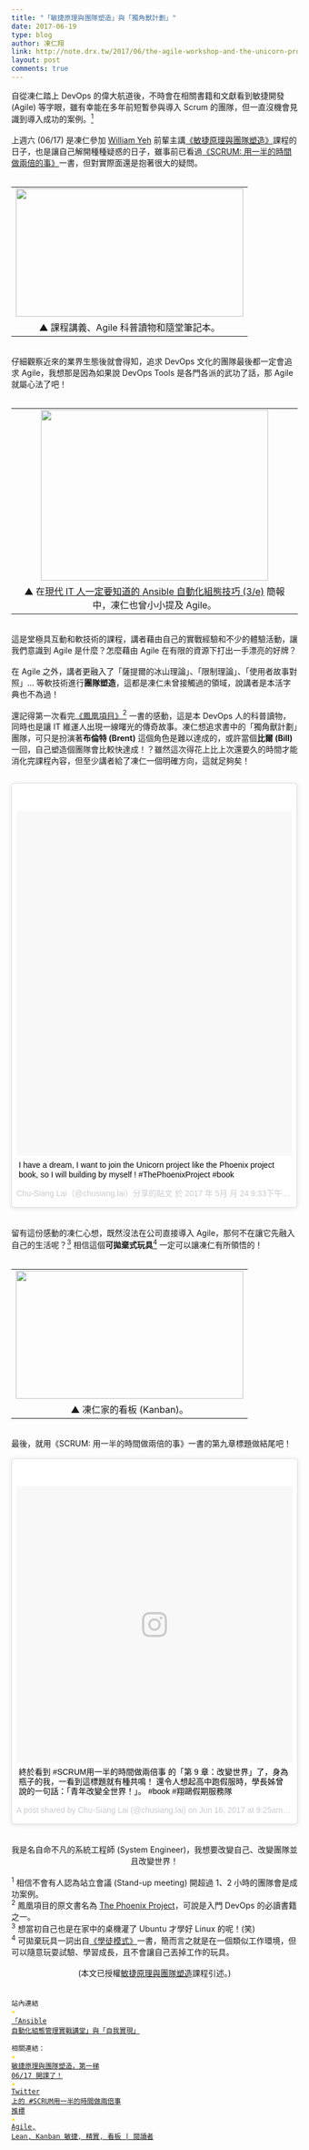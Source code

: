 ```yaml
---
title: "「敏捷原理與團隊塑造」與「獨角獸計劃」"
date: 2017-06-19
type: blog
author: 凍仁翔
link: http://note.drx.tw/2017/06/the-agile-workshop-and-the-unicorn-project.html
layout: post
comments: true
---
```


自從凍仁踏上 DevOps 的偉大航道後，不時會在相關書籍和文獻看到敏捷開發 (Agile) 等字眼，雖有幸能在多年前短暫參與導入 Scrum 的團隊，但一直沒機會見識到導入成功的案例。<a href="http://note.drx.tw/2017/06/the-agile-workshop-and-the-unicorn-project.html#1"><sup>1</sup></a><br /><br />上週六 (06/17) 是凍仁參加 <a href="https://twitter.com/william_yeh" target="_blank">William Yeh</a> 前輩主講<a href="http://get.soft-arch.net/agile-workshop/" target="_blank">《敏捷原理與團隊塑造》</a>課程的日子，也是讓自己解開種種疑惑的日子，雖事前已看過<a href="https://www.tenlong.com.tw/products/9789863207146" target="_blank" title="SCRUM: The Art of Doing Twice the Work in Half the Time">《SCRUM: 用一半的時間做兩倍的事》</a>一書，但對實際面還是抱著很大的疑問。<br /><br /><table align="center" cellpadding="0" cellspacing="0" class="tr-caption-container" style="margin-left: auto; margin-right: auto; text-align: center;"><tbody><tr><td style="text-align: center;"><a href="https://2.bp.blogspot.com/-lgiqpK9gkSw/WUaKtdH3b5I/AAAAAAAAgLQ/DaVnAsi_m7QPsrXEhXfM3CigHYxb63HxwCLcBGAs/s1600/2017-06-18-agile-workshop-1.jpg" imageanchor="1" style="margin-left: auto; margin-right: auto;"><img border="0" data-original-height="900" data-original-width="1600" height="225" src="https://2.bp.blogspot.com/-lgiqpK9gkSw/WUaKtdH3b5I/AAAAAAAAgLQ/DaVnAsi_m7QPsrXEhXfM3CigHYxb63HxwCLcBGAs/s400/2017-06-18-agile-workshop-1.jpg" width="400" /></a></td></tr><tr><td class="tr-caption" style="text-align: center;">▲ 課程講義、Agile 科普讀物和隨堂筆記本。</td></tr></tbody></table><a name='more'></a><br />仔細觀察近來的業界生態後就會得知，追求 DevOps 文化的團隊最後都一定會追求 Agile，我想那是因為如果說 DevOps Tools 是各門各派的武功了話，那 Agile 就屬心法了吧！<br /><br /><table align="center" cellpadding="0" cellspacing="0" class="tr-caption-container" style="margin-left: auto; margin-right: auto; text-align: center;"><tbody><tr><td style="text-align: center;"><a href="https://1.bp.blogspot.com/-nvSuFZiBgeE/WUalGaSWk_I/AAAAAAAAgLg/t1lMz7nFudoy2nDXPYq0QoFbtpKqtATPACLcBGAs/s1600/automate_with_ansible_basic3.001.png" imageanchor="1" style="margin-left: auto; margin-right: auto;"><img border="0" data-original-height="768" data-original-width="1024" height="300" src="https://1.bp.blogspot.com/-nvSuFZiBgeE/WUalGaSWk_I/AAAAAAAAgLg/t1lMz7nFudoy2nDXPYq0QoFbtpKqtATPACLcBGAs/s400/automate_with_ansible_basic3.001.png" width="400" /></a></td></tr><tr><td class="tr-caption" style="text-align: center;">▲ 在<a href="http://note.drx.tw/2017/03/automate-with-ansible-basic-3e.html" target="_blank">現代 IT 人一定要知道的 Ansible 自動化組態技巧 (3/e)</a> 簡報中，凍仁也曾小小提及 Agile。</td></tr></tbody></table><br />這是堂極具互動和軟技術的課程，講者藉由自己的實戰經驗和不少的體驗活動，讓我們意識到 Agile 是什麼？怎麼藉由 Agile 在有限的資源下打出一手漂亮的好牌？<br /><br />在 Agile 之外，講者更融入了「薩提爾的冰山理論」、「限制理論」、「使用者故事對照」… 等軟技術進行<b>團隊塑造</b>，這都是凍仁未曾接觸過的領域，說講者是本活字典也不為過！<br /><br />還記得第一次看完<a href="https://www.tenlong.com.tw/products/9787115403650" target="_blank">《鳳凰項目》</a><a href="http://note.drx.tw/2017/06/the-agile-workshop-and-the-unicorn-project.html#2"><sup>2</sup></a> 一書的感動，這是本 DevOps 人的科普讀物，同時也是讓 IT 維運人出現一線曙光的傳奇故事。凍仁想追求書中的「獨角獸計劃」團隊，可只是扮演著<b>布倫特 (Brent)</b> 這個角色是難以達成的，或許當個<b>比爾 (Bill)</b> 一回，自己塑造個團隊會比較快達成！？雖然這次得花上比上次還要久的時間才能消化完課程內容，但至少講者給了凍仁一個明確方向，這就足夠矣！<br /><br /><blockquote class="instagram-media" data-instgrm-captioned="" data-instgrm-version="7" style="background: #fff; border-radius: 3px; border: 0; box-shadow: 0 0 1px 0 rgba(0 , 0 , 0 , 0.5) , 0 1px 10px 0 rgba(0 , 0 , 0 , 0.15); margin: 1px; max-width: 658px; padding: 0; width: 99.375%;"><div style="padding: 8px;"><div style="background: #F8F8F8; line-height: 0; margin-top: 40px; padding: 62.5% 0; text-align: center; width: 100%;"><div style="background: url(data:image/png; display: block; height: 44px; margin: 0 auto -44px; position: relative; top: -22px; width: 44px;"></div></div><div style="margin: 8px 0 0 0; padding: 0 4px;"><a href="https://www.instagram.com/p/BUgIYCQA2eG/" style="color: black; font-family: &quot;arial&quot; , sans-serif; font-size: 14px; font-style: normal; font-weight: normal; line-height: 17px; text-decoration: none; word-wrap: break-word;" target="_blank">I have a dream, I want to join the Unicorn project like the Phoenix project book, so I will building by myself ! #ThePhoenixProject #book</a></div><div style="color: #c9c8cd; font-family: Arial,sans-serif; font-size: 14px; line-height: 17px; margin-bottom: 0; margin-top: 8px; overflow: hidden; padding: 8px 0 7px; text-align: center; text-overflow: ellipsis; white-space: nowrap;">Chu-Siang Lai（@chusiang.lai）分享的貼文 於 <time datetime="2017-05-25T04:33:01+00:00" style="font-family: Arial,sans-serif; font-size: 14px; line-height: 17px;">2017 年  5月 月 24 9:33下午 PDT</time> 張貼</div></div></blockquote><script async="" defer="" src="//platform.instagram.com/en_US/embeds.js"></script><br /><br />留有這份感動的凍仁心想，既然沒法在公司直接導入 Agile，那何不在讓它先融入自己的生活呢？<a href="https://www.blogger.com/blogger.g?blogID=2917807170740470644#3"><sup>3</sup></a> 相信這個<b>可拋棄式玩具</b><a href="https://www.blogger.com/blogger.g?blogID=2917807170740470644#4"><sup>4</sup></a> 一定可以讓凍仁有所領悟的！<br /><br /><table align="center" cellpadding="0" cellspacing="0" class="tr-caption-container" style="margin-left: auto; margin-right: auto; text-align: center;"><tbody><tr><td style="text-align: center;"><a href="https://1.bp.blogspot.com/-F9b2klsssZY/WUaKtTWfVQI/AAAAAAAAgLM/3onDtcZk85ENGtVzJCYetbqKwUuLm2IMwCLcBGAs/s1600/2017-06-18-agile-workshop-2.jpg" imageanchor="1" style="margin-left: auto; margin-right: auto;"><img border="0" data-original-height="900" data-original-width="1600" height="225" src="https://1.bp.blogspot.com/-F9b2klsssZY/WUaKtTWfVQI/AAAAAAAAgLM/3onDtcZk85ENGtVzJCYetbqKwUuLm2IMwCLcBGAs/s400/2017-06-18-agile-workshop-2.jpg" width="400" /></a></td></tr><tr><td class="tr-caption" style="text-align: center;">▲ 凍仁家的看板 (Kanban)。</td></tr></tbody></table><br />最後，就用《SCRUM: 用一半的時間做兩倍的事》一書的第九章標題做結尾吧！<br /><br /><blockquote class="instagram-media" data-instgrm-captioned data-instgrm-version="7" style=" background:#FFF; border:0; border-radius:3px; box-shadow:0 0 1px 0 rgba(0,0,0,0.5),0 1px 10px 0 rgba(0,0,0,0.15); margin: 1px; max-width:658px; padding:0; width:99.375%; width:-webkit-calc(100% - 2px); width:calc(100% - 2px);"><div style="padding:8px;"><div style=" background:#F8F8F8; line-height:0; margin-top:40px; padding:50.0% 0; text-align:center; width:100%;"><div style=" background:url(data:image/png;base64,iVBORw0KGgoAAAANSUhEUgAAACwAAAAsCAMAAAApWqozAAAABGdBTUEAALGPC/xhBQAAAAFzUkdCAK7OHOkAAAAMUExURczMzPf399fX1+bm5mzY9AMAAADiSURBVDjLvZXbEsMgCES5/P8/t9FuRVCRmU73JWlzosgSIIZURCjo/ad+EQJJB4Hv8BFt+IDpQoCx1wjOSBFhh2XssxEIYn3ulI/6MNReE07UIWJEv8UEOWDS88LY97kqyTliJKKtuYBbruAyVh5wOHiXmpi5we58Ek028czwyuQdLKPG1Bkb4NnM+VeAnfHqn1k4+GPT6uGQcvu2h2OVuIf/gWUFyy8OWEpdyZSa3aVCqpVoVvzZZ2VTnn2wU8qzVjDDetO90GSy9mVLqtgYSy231MxrY6I2gGqjrTY0L8fxCxfCBbhWrsYYAAAAAElFTkSuQmCC); display:block; height:44px; margin:0 auto -44px; position:relative; top:-22px; width:44px;"></div></div><p style=" margin:8px 0 0 0; padding:0 4px;"><a href="https://www.instagram.com/p/BVaDZIuAijG/" style=" color:#000; font-family:Arial,sans-serif; font-size:14px; font-style:normal; font-weight:normal; line-height:17px; text-decoration:none; word-wrap:break-word;" target="_blank">終於看到 #SCRUM用一半的時間做兩倍事 的「第 9 章：改變世界」了，身為瓶子的我，一看到這標題就有種共鳴！ 還令人想起高中跑假服時，學長姊曾說的一句話：「青年改變全世界！」。 #book #翔鷗假期服務隊</a></p><p style=" color:#c9c8cd; font-family:Arial,sans-serif; font-size:14px; line-height:17px; margin-bottom:0; margin-top:8px; overflow:hidden; padding:8px 0 7px; text-align:center; text-overflow:ellipsis; white-space:nowrap;">A post shared by Chu-Siang Lai (@chusiang.lai) on <time style=" font-family:Arial,sans-serif; font-size:14px; line-height:17px;" datetime="2017-06-16T16:25:25+00:00">Jun 16, 2017 at 9:25am PDT</time></p></div></blockquote><script async defer src="//platform.instagram.com/en_US/embeds.js"></script><br /><br /><center>我是名自命不凡的系統工程師 (System Engineer)，我想要改變自己、改變團隊並且改變世界！</center><br /><span class="Comment"> <a href="http://note.drx.tw/2017/06/the-agile-workshop-and-the-unicorn-project.html#1" name="1"></a><sup>1</sup> 相信不會有人認為站立會議 (Stand-up meeting) 開超過 1、2 小時的團隊會是成功案例。<br /><a href="http://note.drx.tw/2017/06/the-agile-workshop-and-the-unicorn-project.html#2" name="2"></a><sup>2</sup> 鳳凰項目的原文書名為 <a href="https://itrevolution.com/book/the-phoenix-project/" target="_blank">The Phoenix Project</a>，可說是入門 DevOps 的必讀書籍之一。<br /><a href="http://note.drx.tw/2017/06/the-agile-workshop-and-the-unicorn-project.html#3" name="3"></a><sup>3</sup> 想當初自己也是在家中的桌機灌了 Ubuntu 才學好 Linux 的呢！(笑) <br /><a href="http://note.drx.tw/2017/06/the-agile-workshop-and-the-unicorn-project.html#4" name="4"></a><sup>4</sup> 可拋棄玩具一詞出自<a href="https://www.tenlong.com.tw/products/9789862762561" target="_blank">《學徒模式》</a>一書，簡而言之就是在一個類似工作環境，但可以隨意玩耍試驗、學習成長，且不會讓自己丟掉工作的玩具。<br /><br /><center>(本文已授權<a href="http://get.soft-arch.net/agile-workshop/" target="_blank">敏捷原理與團隊塑造</a>課程引述。)</center></span><br /><br /><code class="ref">站內連結<br /><font color="#ffdb00">★</font> <a href="http://note.drx.tw/2016/03/ansible-workshop-and-self-realization.html" target="_blank">「Ansible 自動化組態管理實戰講堂」與「自我實現」</a><br /><br />相關連結：<br /><span style="color: #ffdb00;">★</span> <a href="http://get.soft-arch.net/agile-workshop/" target="_blank">敏捷原理與團隊塑造，第一梯 06/17 開課了！</a><br /><span style="color: #ffdb00;">★</span> <a href="https://twitter.com/hashtag/SCRUM%E7%94%A8%E4%B8%80%E5%8D%8A%E7%9A%84%E6%99%82%E9%96%93%E5%81%9A%E5%85%A9%E5%80%8D%E4%BA%8B?src=hash">Twitter 上的 #SCRUM用一半的時間做兩倍事 推標</a><br /><span style="color: #ffdb00;">★</span> <a href="http://www.reader.idv.tw/2015/08/agile-lean-kanban.html" target="_blank">Agile, Lean, Kanban 敏捷, 精實, 看板 | 閱讀者</a><br /></code><br />